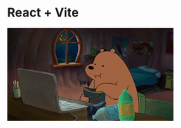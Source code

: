 # React + Vite

<img src="https://github.com/darsaveli/Mariam/blob/main/1479814528_webarebears.gif" width="385px" align="center">

